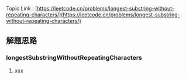 
Topic Link :  [https://leetcode.cn/problems/longest-substring-without-repeating-characters/](https://leetcode.cn/problems/longest-substring-without-repeating-characters/)

## 解题思路 

### longestSubstringWithoutRepeatingCharacters

1. xxx
